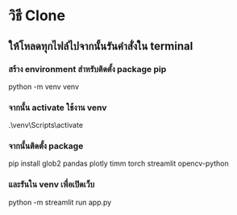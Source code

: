 # วิธี Clone
## ให้โหลดทุกไฟล์ไปจากนั้นรันคำสั่งใน terminal
### สร้าง environment สำหรับติดตั้ง package pip
python -m venv venv 
### จากนั้น activate ใช้งาน venv
.\venv\Scripts\activate
### จากนั้นติดตั้ง package
pip install glob2 pandas plotly timm torch streamlit opencv-python
### และรันใน venv เพื่อเปิดเว็บ
python -m streamlit run app.py
